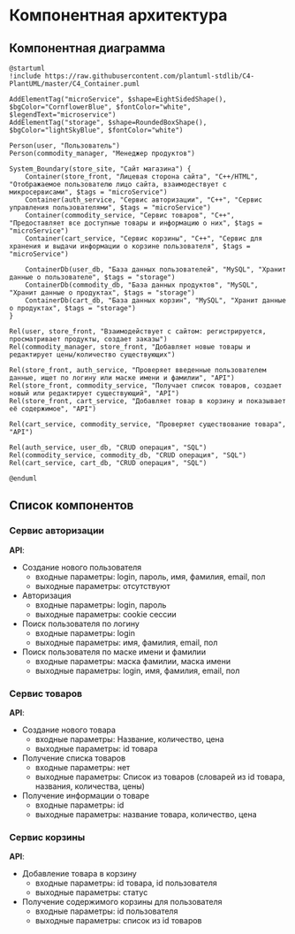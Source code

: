 # Компонентная архитектура
## Компонентная диаграмма
```plantuml
@startuml
!include https://raw.githubusercontent.com/plantuml-stdlib/C4-PlantUML/master/C4_Container.puml

AddElementTag("microService", $shape=EightSidedShape(), $bgColor="CornflowerBlue", $fontColor="white", $legendText="microservice")
AddElementTag("storage", $shape=RoundedBoxShape(), $bgColor="lightSkyBlue", $fontColor="white")

Person(user, "Пользователь")
Person(commodity_manager, "Менеджер продуктов")

System_Boundary(store_site, "Сайт магазина") {
    Container(store_front, "Лицевая сторона сайта", "C++/HTML", "Отображаемое пользователю лицо сайта, взаимодествует с микросервисами", $tags = "microService")
    Container(auth_service, "Сервис авторизации", "C++", "Сервис управления пользователями", $tags = "microService")
    Container(commodity_service, "Сервис товаров", "C++", "Предоставляет все доступные товары и информацию о них", $tags = "microService")
    Container(cart_service, "Сервис корзины", "C++", "Сервис для хранения и выдачи информации о корзине пользователя", $tags = "microService")

    ContainerDb(user_db, "База данных пользователей", "MySQL", "Хранит данные о пользователе", $tags = "storage")
    ContainerDb(commodity_db, "База данных продуктов", "MySQL", "Хранит данные о продуктах", $tags = "storage")
    ContainerDb(cart_db, "База данных корзин", "MySQL", "Хранит данные о продуктах", $tags = "storage")
}

Rel(user, store_front, "Взаимодействует с сайтом: регистрируется, просматривает продукты, создает заказы")
Rel(commodity_manager, store_front, "Добавляет новые товары и редактирует цены/количество существующих")

Rel(store_front, auth_service, "Проверяет введенные пользователем данные, ищет по логину или маске имени и фамилии", "API")
Rel(store_front, commodity_service, "Получает список товаров, создает новый или редактирует существующий", "API")
Rel(store_front, cart_service, "Добавляет товар в корзину и показывает её содержимое", "API")

Rel(cart_service, commodity_service, "Проверяет существование товара", "API")

Rel(auth_service, user_db, "CRUD операция", "SQL")
Rel(commodity_service, commodity_db, "CRUD операция", "SQL")
Rel(cart_service, cart_db, "CRUD операция", "SQL")

@enduml
```

## Список компонентов

### Сервис авторизации
**API**:
* Создание нового пользователя
    * входные параметры: login, пароль, имя, фамилия, email, пол
    * выходные параметры: отсутствуют
* Авторизация
    * входные параметры: login, пароль
    * выходные параметры: cookie сессии
* Поиск пользователя по логину
    * входные параметры:  login
    * выходные параметры: имя, фамилия, email, пол
* Поиск пользователя по маске имени и фамилии
    * входные параметры: маска фамилии, маска имени
    * выходные параметры: login, имя, фамилия, email, пол

### Сервис товаров
**API**:
* Создание нового товара
    * входные параметры: Название, количество, цена
    * выходные параметры: id товара
* Получение списка товаров
    * входные параметры:  нет
    * выходные параметры: Список из товаров (словарей из id товара, названия, количества, цены)
* Получение информации о товаре
    * входные параметры:  id
    * выходные параметры: название товара, количество, цена

### Сервис корзины
**API**:
* Добавление товара в корзину
    * входные параметры:  id товара, id пользователя
    * выходные параметры: статус
* Получение содержимого корзины для пользователя
    * входные параметры:  id пользователя
    * выходные параметры: список из id товаров
